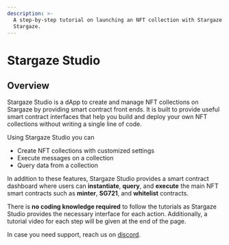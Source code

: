 ```yaml
---
description: >-
  A step-by-step tutorial on launching an NFT collection with Stargaze Studio on
  Stargaze.
---
```


# Stargaze Studio

## Overview

Stargaze Studio is a dApp to create and manage NFT collections on Stargaze by providing smart contract front ends. It is built to provide useful smart contract interfaces that help you build and deploy your own NFT collections without writing a single line of code.

Using Stargaze Studio you can

* Create NFT collections with customized settings
* Execute messages on a collection
* Query data from a collection

In addition to these features, Stargaze Studio provides a smart contract dashboard where users can **instantiate**, **query**, and **execute** the main NFT smart contracts such as **minter**, **SG721**, and **whitelist** contracts.

There is **no coding knowledge required** to follow the tutorials as Stargaze Studio provides the necessary interface for each action. Additionally, a tutorial video for each step will be given at the end of the page.&#x20;

In case you need support, reach us on [discord](https://discord.com/channels/755548171941445642/1016972688331382794).
